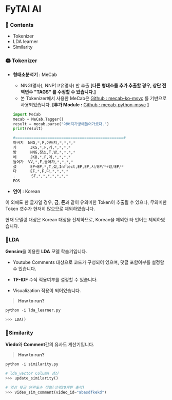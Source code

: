 # FyTAI AI



### 🚧 Contents

- Tokenizer
- LDA learner
- Similarity


### 🖨 Tokenizer

- **형태소분석기** : MeCab
  - NNG(명사), NNP(고유명사) 만 추출
    **[다른 형태소를 추가 추출할 경우, 상단 전역변수 "TAGS" 를 수정할 수 있습니다.]**
  - 본 Tokenizer에서 사용한 MeCab은 [Github : mecab-ko-msvc](https://github.com/Pusnow/mecab-ko-msvc) 를 기반으로  사용되었습니다.
    **[추가 Module :** [Github : mecab-python-msvc](https://github.com/Pusnow/mecab-python-msvc) **]**
  
  ```python
  import MeCab
  mecab = MeCab.Tagger()
  result = mecab.parse("아버지가방에들어가셨다.")
  print(result)
  
  #===============================================#
  아버지  NNG,*,F,아버지,*,*,*,*
  가      JKS,*,F,가,*,*,*,*
  방      NNG,장소,T,방,*,*,*,*
  에      JKB,*,F,에,*,*,*,*
  들어가  VV,*,F,들어가,*,*,*,*
  셨      EP+EP,*,T,셨,Inflect,EP,EP,시/EP/*+었/EP/*
  다      EF,*,F,다,*,*,*,*
  .       SF,*,*,*,*,*,*,*
  EOS
  ```
  
- **언어** : Korean

이 외에도 한 글자일 경우, **금**, **돈**과 같이 유의미한 Token이 추출될 수 있으나, 무의미한 Token 갯수가 현저히 많으므로 제외하였습니다.

현재 모델링 대상은 Korean 대상을 전제하므로, Korean을 제외한 타 언어는 제외하였습니다. 



### 🧬LDA

**Gensim**을 이용한 **LDA** 모델 학습기입니다. 

- Youtube Comments 대상으로 코드가 구성되어 있으며, 댓글 포함여부를 설정할 수 있습니다.

- **TF-IDF** 수식 적용여부를 설정할 수 있습니다.
- Visualization 적용이 되어있습니다.



> **How to run?**

```python
python -i lda_learner.py

>>> LDA()
```



### 🔗Similarity

**Viedo**와 **Comment**간의 유사도 계산기입니다.

> **How to run?**
```python
python -i similarity.py

# lda_vector Column 갱신
>>> update_similarity()

# 영상 댓글 연관도순 정렬(상위20개만 출력)
>>> video_sim_comment(video_id="abasdfkekd")
```
